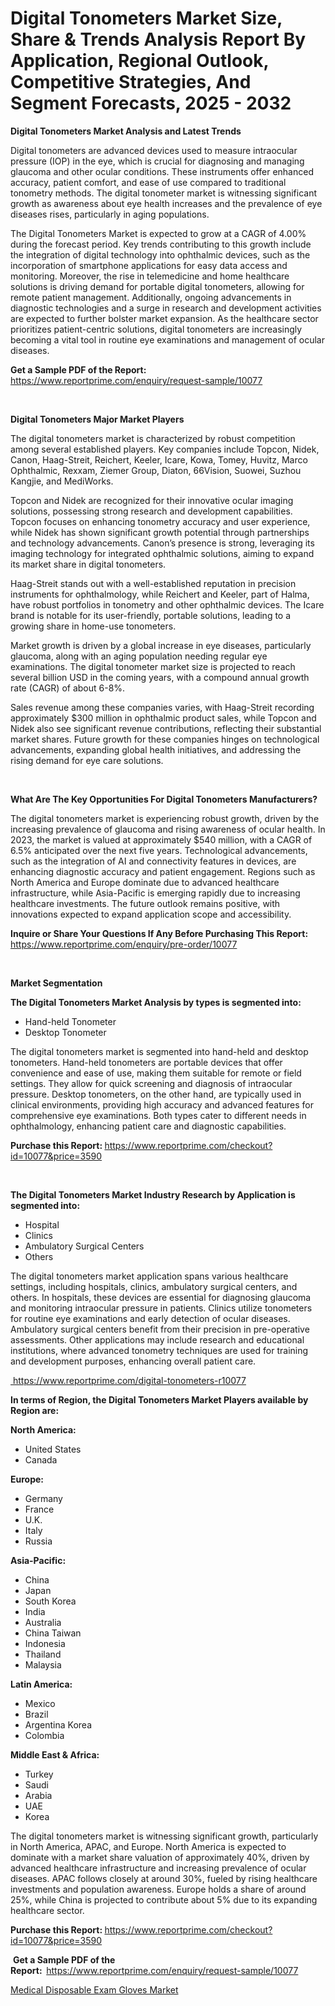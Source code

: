 <p><h1>Digital Tonometers Market Size, Share & Trends Analysis Report By Application, Regional Outlook, Competitive Strategies, And Segment Forecasts, 2025 - 2032</h1></p><p><strong>Digital Tonometers Market Analysis and Latest Trends</strong></p>
<p><p>Digital tonometers are advanced devices used to measure intraocular pressure (IOP) in the eye, which is crucial for diagnosing and managing glaucoma and other ocular conditions. These instruments offer enhanced accuracy, patient comfort, and ease of use compared to traditional tonometry methods. The digital tonometer market is witnessing significant growth as awareness about eye health increases and the prevalence of eye diseases rises, particularly in aging populations.</p><p>The Digital Tonometers Market is expected to grow at a CAGR of 4.00% during the forecast period. Key trends contributing to this growth include the integration of digital technology into ophthalmic devices, such as the incorporation of smartphone applications for easy data access and monitoring. Moreover, the rise in telemedicine and home healthcare solutions is driving demand for portable digital tonometers, allowing for remote patient management. Additionally, ongoing advancements in diagnostic technologies and a surge in research and development activities are expected to further bolster market expansion. As the healthcare sector prioritizes patient-centric solutions, digital tonometers are increasingly becoming a vital tool in routine eye examinations and management of ocular diseases.</p></p>
<p><strong>Get a Sample PDF of the Report:&nbsp;</strong> <a href="https://www.reportprime.com/enquiry/request-sample/10077?utm_campaign=2789&utm_medium=2&utm_source=Github&utm_content=ia&utm_term=20032025&utm_id=digital-tonometers">https://www.reportprime.com/enquiry/request-sample/10077</a></p>
<p>&nbsp;</p>
<p><strong>Digital Tonometers Major Market Players</strong></p>
<p><p>The digital tonometers market is characterized by robust competition among several established players. Key companies include Topcon, Nidek, Canon, Haag-Streit, Reichert, Keeler, Icare, Kowa, Tomey, Huvitz, Marco Ophthalmic, Rexxam, Ziemer Group, Diaton, 66Vision, Suowei, Suzhou Kangjie, and MediWorks. </p><p>Topcon and Nidek are recognized for their innovative ocular imaging solutions, possessing strong research and development capabilities. Topcon focuses on enhancing tonometry accuracy and user experience, while Nidek has shown significant growth potential through partnerships and technology advancements. Canon’s presence is strong, leveraging its imaging technology for integrated ophthalmic solutions, aiming to expand its market share in digital tonometers.</p><p>Haag-Streit stands out with a well-established reputation in precision instruments for ophthalmology, while Reichert and Keeler, part of Halma, have robust portfolios in tonometry and other ophthalmic devices. The Icare brand is notable for its user-friendly, portable solutions, leading to a growing share in home-use tonometers.</p><p>Market growth is driven by a global increase in eye diseases, particularly glaucoma, along with an aging population needing regular eye examinations. The digital tonometer market size is projected to reach several billion USD in the coming years, with a compound annual growth rate (CAGR) of about 6-8%.</p><p>Sales revenue among these companies varies, with Haag-Streit recording approximately $300 million in ophthalmic product sales, while Topcon and Nidek also see significant revenue contributions, reflecting their substantial market shares. Future growth for these companies hinges on technological advancements, expanding global health initiatives, and addressing the rising demand for eye care solutions.</p></p>
<p>&nbsp;</p>
<p><strong>What Are The Key Opportunities For Digital Tonometers Manufacturers?</strong></p>
<p><p>The digital tonometers market is experiencing robust growth, driven by the increasing prevalence of glaucoma and rising awareness of ocular health. In 2023, the market is valued at approximately $540 million, with a CAGR of 6.5% anticipated over the next five years. Technological advancements, such as the integration of AI and connectivity features in devices, are enhancing diagnostic accuracy and patient engagement. Regions such as North America and Europe dominate due to advanced healthcare infrastructure, while Asia-Pacific is emerging rapidly due to increasing healthcare investments. The future outlook remains positive, with innovations expected to expand application scope and accessibility.</p></p>
<p><strong>Inquire or Share Your Questions If Any Before Purchasing This Report:</strong> <a href="https://www.reportprime.com/enquiry/pre-order/10077?utm_campaign=2789&utm_medium=2&utm_source=Github&utm_content=ia&utm_term=20032025&utm_id=digital-tonometers">https://www.reportprime.com/enquiry/pre-order/10077</a></p>
<p>&nbsp;</p>
<p><strong>Market Segmentation</strong></p>
<p><strong>The Digital Tonometers Market Analysis by types is segmented into:</strong></p>
<p><ul><li>Hand-held Tonometer</li><li>Desktop Tonometer</li></ul></p>
<p><p>The digital tonometers market is segmented into hand-held and desktop tonometers. Hand-held tonometers are portable devices that offer convenience and ease of use, making them suitable for remote or field settings. They allow for quick screening and diagnosis of intraocular pressure. Desktop tonometers, on the other hand, are typically used in clinical environments, providing high accuracy and advanced features for comprehensive eye examinations. Both types cater to different needs in ophthalmology, enhancing patient care and diagnostic capabilities.</p></p>
<p><strong>Purchase this Report:&nbsp;</strong><a href="https://www.reportprime.com/checkout?id=10077&price=3590&utm_campaign=2789&utm_medium=2&utm_source=Github&utm_content=ia&utm_term=20032025&utm_id=digital-tonometers">https://www.reportprime.com/checkout?id=10077&price=3590</a></p>
<p>&nbsp;</p>
<p><strong>The Digital Tonometers Market Industry Research by Application is segmented into:</strong></p>
<p><ul><li>Hospital</li><li>Clinics</li><li>Ambulatory Surgical Centers</li><li>Others</li></ul></p>
<p><p>The digital tonometers market application spans various healthcare settings, including hospitals, clinics, ambulatory surgical centers, and others. In hospitals, these devices are essential for diagnosing glaucoma and monitoring intraocular pressure in patients. Clinics utilize tonometers for routine eye examinations and early detection of ocular diseases. Ambulatory surgical centers benefit from their precision in pre-operative assessments. Other applications may include research and educational institutions, where advanced tonometry techniques are used for training and development purposes, enhancing overall patient care.</p></p>
<p><a href="https://www.reportprime.com/digital-tonometers-r10077?utm_campaign=2789&utm_medium=2&utm_source=Github&utm_content=ia&utm_term=20032025&utm_id=digital-tonometers">&nbsp;https://www.reportprime.com/digital-tonometers-r10077</a></p>
<p><strong>In terms of Region, the Digital Tonometers Market Players available by Region are:</strong></p>
<p>
    <p> <strong> North America: </strong>
        <ul>
            <li>United States</li>
            <li>Canada</li>
        </ul>
        </p> 
    <p> <strong> Europe: </strong>
        <ul>
            <li>Germany</li>
            <li>France</li>
            <li>U.K.</li>
            <li>Italy</li>
            <li>Russia</li>
        </ul>
        </p> 
    <p> <strong> Asia-Pacific: </strong>
        <ul>
            <li>China</li>
            <li>Japan</li>
            <li>South Korea</li>
            <li>India</li>
            <li>Australia</li>
            <li>China Taiwan</li>
            <li>Indonesia</li>
            <li>Thailand</li>
            <li>Malaysia</li>
        </ul>
        </p> 
    <p> <strong> Latin America: </strong>
        <ul>
            <li>Mexico</li>
            <li>Brazil</li>
            <li>Argentina Korea</li>
            <li>Colombia</li>
        </ul>
        </p> 
    <p> <strong> Middle East & Africa: </strong>
        <ul>
            <li>Turkey</li>
            <li>Saudi</li>
            <li>Arabia</li>
            <li>UAE</li>
            <li>Korea</li>
        </ul>
    </p>
    </p>
<p><p>The digital tonometers market is witnessing significant growth, particularly in North America, APAC, and Europe. North America is expected to dominate with a market share valuation of approximately 40%, driven by advanced healthcare infrastructure and increasing prevalence of ocular diseases. APAC follows closely at around 30%, fueled by rising healthcare investments and population awareness. Europe holds a share of around 25%, while China is projected to contribute about 5% due to its expanding healthcare sector.</p></p>
<p><strong>Purchase this Report: </strong><a href="https://www.reportprime.com/checkout?id=10077&price=3590&utm_campaign=2789&utm_medium=2&utm_source=Github&utm_content=ia&utm_term=20032025&utm_id=digital-tonometers">https://www.reportprime.com/checkout?id=10077&price=3590</a></p>
<p>&nbsp;<strong>Get a Sample PDF of the Report:&nbsp;&nbsp;</strong><a href="https://www.reportprime.com/enquiry/request-sample/10077?utm_campaign=2789&utm_medium=2&utm_source=Github&utm_content=ia&utm_term=20032025&utm_id=digital-tonometers">https://www.reportprime.com/enquiry/request-sample/10077</a></p>
<p><strong></strong></p>
<p><p><a href="https://github.com/ravenecashe/Market-Research-Report-List-1/blob/main/medical-disposable-exam-gloves-market.md?utm_campaign=2789&utm_medium=2&utm_source=Github&utm_content=ia&utm_term=20032025&utm_id=digital-tonometers">Medical Disposable Exam Gloves Market</a></p></p>